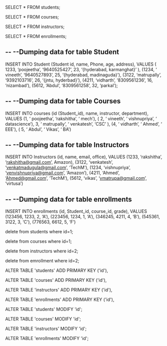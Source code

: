 SELECT * FROM students;

SELECT * FROM courses;

SELECT * FROM instructors;

SELECT * FROM enrollments;



--
--Dumping data for table Student
--

INSERT INTO Student (Student id, name, Phone, age, address), VALUES ( 1233, ‘poojeetha’, ‘9640525427’, 23, ‘{hyderabad, karmanghat}’ ), (1234, ‘ vineeth’,  ‘9640527893’,  25, ‘{hyderabad, madinaguda}’), (3122, ‘matrupally’,  ‘9392103716’, 26, ‘{jntu, hyderbad}’), (4211, ‘vidharth’, ‘8309561236’, 16,  ‘nizambad’), (5612, ‘Abdul’, ‘8309561258’, 32,  ‘parkal’);

--
--Dumping data for table Courses
--


INSERT INTO courses (id (Student_id), name, instructor, department), VALUES (1, ‘ poojeetha’, ‘rakshitha’, ‘ mech’), ( 2, ‘ vineeth’, ‘ vishnupriya’, ‘ datascience’), 3, ‘ matrupally’, ‘ venkatesh’, ‘CSC’ ), (4, ‘ vidharth’, ‘ Ahmed’, ‘ EEE’), ( 5, ‘ Abdul’, ‘ Vikas’, ‘ BA’)



--
--Dumping data for table Instructors
--

INSERT INTO Instructors (id, name, email, office), VALUES (1233, ‘rakshitha’, ‘rakshitha@gmail.com’, Amazon), (3122, ‘venkatesh’, ‘venkatmadugula@gmail.com’, ‘TechM’), (1234, ‘vishnupriya’, ‘venvishnupriya@gmail.com’, ‘Amazon’), (4211, ‘Ahmed’, ‘Ahmed@gmail.com’, ‘TechM’), (5612, ‘vikas’, ‘vmatrupa@gmail.com’, ‘virtusa’)

--
--Dumping data for table enrollments
--


INSERT INTO enrollments (id, Student_id, course_id, grade), VALUES (123456, 1233, 2, ‘A’), (223456, 1234, 1, ‘A’), (346245, 4211, 4, ‘B’), (545361, 3122, 3, ‘C’), (776563, 6612, 5, ‘F’)






delete from students where id=1;

delete from courses where id=1;

delete from instructors where id=2;

delete from emrollment where id=2;


ALTER TABLE 'students'
    ADD PRIMARY KEY ('id'),

ALTER TABLE 'courses'
    ADD PRIMARY KEY ('id'),

ALTER TABLE 'instructors'
    ADD PRIMARY KEY ('id'),

ALTER TABLE 'enrollments'
    ADD PRIMARY KEY ('id'),

ALTER TABLE 'students'
    MODIFY 'id';

ALTER TABLE 'courses'
    MODIFY 'id';

ALTER TABLE 'instructors'
    MODIFY 'id';

ALTER TABLE 'enrollments'
    MODIFY 'id';

